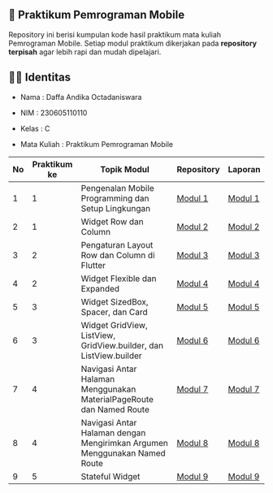 ##  📱 Praktikum Pemrograman Mobile

Repository ini berisi kumpulan kode hasil praktikum mata kuliah Pemrograman Mobile. Setiap modul praktikum dikerjakan pada **repository terpisah** agar lebih rapi dan mudah dipelajari.

## 👨‍💻 Identitas

- Nama : Daffa Andika Octadaniswara 

- NIM : 230605110110

- Kelas : C

- Mata Kuliah : Praktikum Pemrograman Mobile

| No  | Praktikum ke | Topik Modul  | Repository | Laporan |
| ------------ | ------------ | ------------ | ------------ | ------------ |
| 1 | 1 | Pengenalan Mobile Programming dan Setup Lingkungan | [Modul 1](https://github.com/Dapaaw/PrakMobileeeee/tree/main "Modul 1") | [Modul 1](https://drive.google.com/file/d/1uAAz2BpoL02oAFHKVckJ_D_ybj6doVzp/view?usp=drive_link "Modul 1") | 
| 2 | 1 | Widget Row dan Column | [Modul 2](https://github.com/Dapaaw/Modul-2 "Modul 2") | [Modul 2](https://drive.google.com/file/d/1aVrI_zHUbiHd7i9og0th1osQUB0GIEcB/view?usp=drive_link "Modul 2") |
| 3 | 2 | Pengaturan Layout Row dan Column di Flutter | [Modul 3](https://github.com/Dapaaw/Modul-3 "Modul 3") | [Modul 3](https://drive.google.com/file/d/1jfUvYLyM3VrpnuBSxTirXeOZWn7YJDou/view?usp=drive_link "Modul 3") |
| 4 | 2 | Widget Flexible dan Expanded | [Modul 4](https://github.com/Dapaaw/Modul-4 "Modul 4") | [Modul 4](https://drive.google.com/file/d/1qn8v7ElEara_tNVQ0BD28aQtzREqDksu/view?usp=drive_link "Modul 4") |
| 5 | 3 | Widget SizedBox, Spacer, dan Card | [Modul 5](https://github.com/Dapaaw/Modul-5 "Modul 5") | [Modul 5](https://drive.google.com/file/d/19NUPZzCQjA9LVoIwtZ9XUXKX-wuaLTss/view?usp=drive_link "Modul 5") |
| 6 | 3 | Widget GridView, ListView, GridView.builder, dan ListView.builder | [Modul 6](https://github.com/Dapaaw/Modul-6 "Modul 6") | [Modul 6](https://drive.google.com/file/d/1mq2RNJ1r4TjFq_MercMNLBATFtu20KBn/view?usp=drive_link "Modul 6") |
| 7 | 4 | Navigasi Antar Halaman Menggunakan MaterialPageRoute dan Named Route | [Modul 7](https://github.com/Dapaaw/Modul-7 "Modul 7") | [Modul 7](https://drive.google.com/file/d/196kiCgBV69V7JyzijVGYxO0uenTJ6gC0/view?usp=sharing "Modul 7") |
| 8 | 4 | Navigasi Antar Halaman dengan Mengirimkan Argumen Menggunakan Named Route | [Modul 8](https://github.com/Dapaaw/Modul-8 "Modul 8") | [Modul 8](https://drive.google.com/file/d/1ghS5GV2ucDZn4fXxkela5SACWUskOzlA/view?usp=sharing "Modul 8") |
| 9 | 5 | Stateful Widget | [Modul 9](https://github.com/Dapaaw/Modul-9 "Modul 9") | [Modul 9](https://drive.google.com/file/d/1m6hZariZNRBxjL6RJCQAHW1BQ8N1SygF/view?usp=sharing "Modul 9") |
